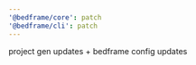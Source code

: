 ```yaml
---
'@bedframe/core': patch
'@bedframe/cli': patch
---
```


project gen updates + bedframe config updates
